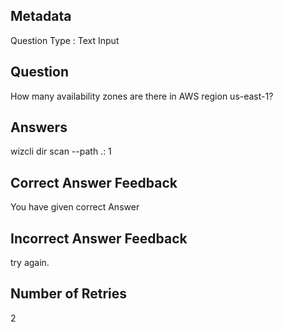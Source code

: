 ## Metadata
Question Type : Text Input

## Question
How many availability zones are there in AWS region us-east-1?

## Answers
wizcli dir scan --path .: 1

## Correct Answer Feedback
You have given correct Answer

## Incorrect Answer Feedback
try again.

## Number of Retries
2
